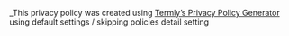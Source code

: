 _This privacy policy was created using [Termly’s Privacy Policy Generator](https://termly.io/products/privacy-policy-generator/) using default settings / skipping policies detail setting
